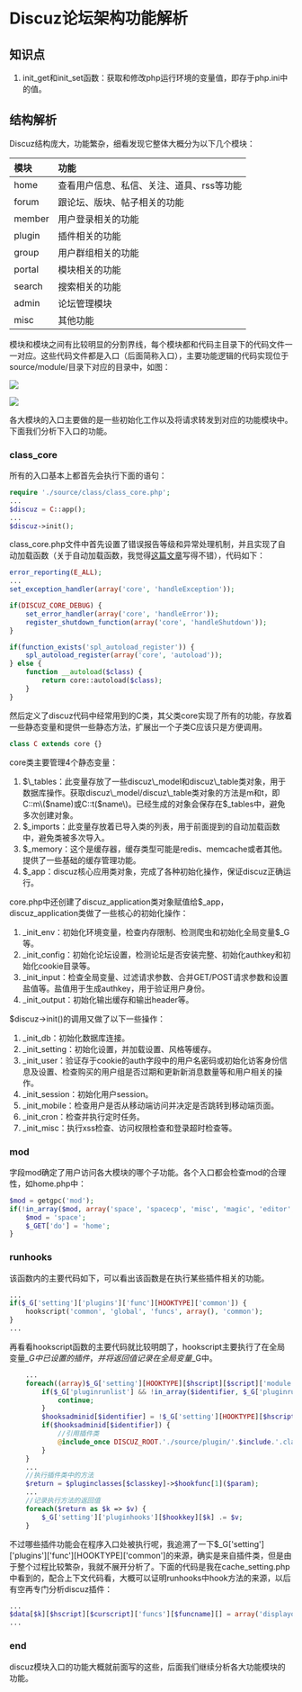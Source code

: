 # Discuz论坛架构功能解析

## 知识点

1. init\_get和init\_set函数：获取和修改php运行环境的变量值，即存于php.ini中的值。

## 结构解析

Discuz结构庞大，功能繁杂，细看发现它整体大概分为以下几个模块：

| 模块 | 功能 |
| :--- | :--- |
| home | 查看用户信息、私信、关注、道具、rss等功能 |
| forum | 跟论坛、版块、帖子相关的功能 |
| member | 用户登录相关的功能 |
| plugin | 插件相关的功能 |
| group | 用户群组相关的功能 |
| portal | 模块相关的功能 |
| search | 搜索相关的功能 |
| admin | 论坛管理模块 |
| misc | 其他功能 |

模块和模块之间有比较明显的分割界线，每个模块都和代码主目录下的代码文件一一对应。这些代码文件都是入口（后面简称入口），主要功能逻辑的代码实现位于source/module/目录下对应的目录中，如图：

![](.gitbook/assets/image%20%281%29.png)

![](.gitbook/assets/image%20%282%29.png)

各大模块的入口主要做的是一些初始化工作以及将请求转发到对应的功能模块中。下面我们分析下入口的功能。

### class\_core

所有的入口基本上都首先会执行下面的语句：

```php
require './source/class/class_core.php';
...
$discuz = C::app();
...
$discuz->init();
```

class\_core.php文件中首先设置了错误报告等级和异常处理机制，并且实现了自动加载函数（关于自动加载函数，我觉得[这篇文章](https://www.cnblogs.com/CpNice/p/4119925.html)写得不错），代码如下：

```php
error_reporting(E_ALL);
...
set_exception_handler(array('core', 'handleException'));

if(DISCUZ_CORE_DEBUG) {
	set_error_handler(array('core', 'handleError'));
	register_shutdown_function(array('core', 'handleShutdown'));
}

if(function_exists('spl_autoload_register')) {
	spl_autoload_register(array('core', 'autoload'));
} else {
	function __autoload($class) {
		return core::autoload($class);
	}
}
```

然后定义了discuz代码中经常用到的C类，其父类core实现了所有的功能，存放着一些静态变量和提供一些静态方法，扩展出一个子类C应该只是方便调用。

```php
class C extends core {}
```

core类主要管理4个静态变量：

1. $\_tables：此变量存放了一些discuz\_model和discuz\_table类对象，用于数据库操作。获取discuz\_model/discuz\_table类对象的方法是m和t，即C::m\($name\)或C::t\($name\)。已经生成的对象会保存在$\_tables中，避免多次创建对象。
2. $\_imports：此变量存放着已导入类的列表，用于前面提到的自动加载函数中，避免类被多次导入。
3. $\_memory：这个是缓存器，缓存类型可能是redis、memcache或者其他。提供了一些基础的缓存管理功能。
4. $\_app：discuz核心应用类对象，完成了各种初始化操作，保证discuz正确运行。

core.php中还创建了discuz\_application类对象赋值给$\_app，discuz\_application类做了一些核心的初始化操作：

1. \_init\_env：初始化环境变量，检查内存限制、检测爬虫和初始化全局变量$\_G等。
2. \_init\_config：初始化论坛设置，检测论坛是否安装完整、初始化authkey和初始化cookie目录等。
3. \_init\_input：检查全局变量、过滤请求参数、合并GET/POST请求参数和设置盐值等。盐值用于生成authkey，用于验证用户身份。
4. \_init\_output：初始化输出缓存和输出header等。

$discuz-&gt;init\(\)的调用又做了以下一些操作：

1. \_init\_db：初始化数据库连接。
2. \_init\_setting：初始化设置，并加载设置、风格等缓存。
3. \_init\_user：验证存于cookie的auth字段中的用户名密码或初始化访客身份信息及设置、检查购买的用户组是否过期和更新新消息数量等和用户相关的操作。
4. \_init\_session：初始化用户session。
5. \_init\_mobile：检查用户是否从移动端访问并决定是否跳转到移动端页面。
6. \_init\_cron：检查并执行定时任务。
7. \_init\_misc：执行xss检查、访问权限检查和登录超时检查等。

### mod

字段mod确定了用户访问各大模块的哪个子功能。各个入口都会检查mod的合理性，如home.php中：

```php
$mod = getgpc('mod');
if(!in_array($mod, array('space', 'spacecp', 'misc', 'magic', 'editor', 'invite', 'task', 'medal', 'rss', 'follow'))) {
	$mod = 'space';
	$_GET['do'] = 'home';
}
```

### runhooks

该函数内的主要代码如下，可以看出该函数是在执行某些插件相关的功能。

```php
...
if($_G['setting']['plugins']['func'][HOOKTYPE]['common']) {
	hookscript('common', 'global', 'funcs', array(), 'common');
}
...
```

再看看hookscript函数的主要代码就比较明朗了，hookscript主要执行了在全局变量$\_G中已设置的插件，并将返回值记录在全局变量$\_G中。

```php
	...
	foreach((array)$_G['setting'][HOOKTYPE][$hscript][$script]['module'] as $identifier => $include) {
		if($_G['pluginrunlist'] && !in_array($identifier, $_G['pluginrunlist'])) {
			continue;
		}
		$hooksadminid[$identifier] = !$_G['setting'][HOOKTYPE][$hscript][$script]['adminid'][$identifier] || ($_G['setting'][HOOKTYPE][$hscript][$script]['adminid'][$identifier] && $_G['adminid'] > 0 && $_G['setting']['hookscript'][$hscript][$script]['adminid'][$identifier] >= $_G['adminid']);
		if($hooksadminid[$identifier]) {
			//引用插件类
			@include_once DISCUZ_ROOT.'./source/plugin/'.$include.'.class.php';
		}
	}
	...
	//执行插件类中的方法
	$return = $pluginclasses[$classkey]->$hookfunc[1]($param);
	...
	//记录执行方法的返回值
	foreach($return as $k => $v) {
		$_G['setting']['pluginhooks'][$hookkey][$k] .= $v;
	}
```

不过哪些插件功能会在程序入口处被执行呢，我追溯了一下$\_G\['setting'\]\['plugins'\]\['func'\]\[HOOKTYPE\]\['common'\]的来源，确实是来自插件类，但是由于整个过程比较繁杂，我就不展开分析了。下面的代码是我在cache\_setting.php中看到的，配合上下文代码看，大概可以证明runhooks中hook方法的来源，以后有空再专门分析discuz插件：

```php
...
$data[$k][$hscript][$curscript]['funcs'][$funcname][] = array('displayorder' => $module['displayorder'], 'func' => array($plugin['identifier'], $funcname));
...
```

### end

discuz模块入口的功能大概就前面写的这些，后面我们继续分析各大功能模块的功能。

